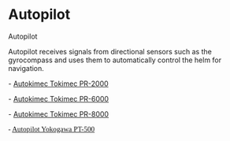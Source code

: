 # Autopilot
Autopilot
<p>Autopilot receives signals from directional sensors such as the gyrocompass and uses them to automatically control the helm for navigation.</p>
<p>- <a href="http://lemarsg.com/our-products/autopilot/tokyo-keiki-tokimec/autopilot-tokimec-pr-2000">Autokimec Tokimec PR-2000</a></p>
<p>- <a href="http://lemarsg.com/our-products/autopilot/tokyo-keiki-tokimec/autopilot-tokimec-pr-6000">Autokimec Tokimec PR-6000</a></p>
<p>- <a href="http://lemarsg.com/our-products/autopilot/tokyo-keiki-tokimec/autopilot-tokimec-pr-8000">Autokimec Tokimec PR-8000</a></p>
<p><span style="font-size: 11.0pt; line-height: 115%; font-family: 'Calibri','sans-serif';">- <a href="http://lemarsg.com/our-products/autopilot/yokogawa/autopilot-yokogawa-pt500">Autopilot Yokogawa PT-500</a></span></p>
